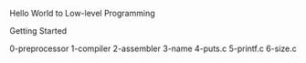 Hello World to Low-level Programming

Getting Started

0-preprocessor 
1-compiler 
2-assembler 
3-name 
4-puts.c 
5-printf.c 
6-size.c
